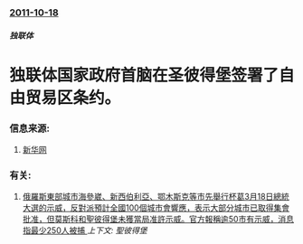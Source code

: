 ### [2011-10-18](/zh/news/2011/10/18/index.md)

##### 独联体
# 独联体国家政府首脑在圣彼得堡签署了自由贸易区条约。




### 信息来源:

1. [新华网](http://news.xinhuanet.com/world/2011-10/20/c_122179531.htm)

### 有关:

1. [俄羅斯東部城市海參崴、新西伯利亞、鄂木斯克等市先舉行杯葛3月18日總統大選的示威，反對派預計全國100個城市會響應，表示大部分城市已取得集會批准，但莫斯科和聖彼得堡未獲當局准許示威。官方報稱逾50市有示威，消息指最少250人被捕 ](/zh/news/2018/01/28/俄羅斯東部城市海參崴-新西伯利亞-鄂木斯克等市先舉行杯葛3月18日總統大選的示威-反對派預計全國100個城市會響應-表示.md) _上下文: 聖彼得堡_

